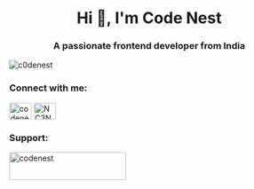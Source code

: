 <h1 align="center">Hi 👋, I'm Code Nest</h1>
<h3 align="center">A passionate frontend developer from India</h3>

<p align="left"> <img src="https://komarev.com/ghpvc/?username=c0denest&label=Profile%20views&color=0e75b6&style=flat" alt="c0denest" /> </p>

<h3 align="left">Connect with me:</h3>
<p align="left">
<a href="https://www.youtube.com/c/codenestt" target="blank"><img align="center" src="https://raw.githubusercontent.com/rahuldkjain/github-profile-readme-generator/master/src/images/icons/Social/youtube.svg" alt="codenestt" height="30" width="40" /></a>
<a href="https://discord.gg/NC3NxVWKxk" target="blank"><img align="center" src="https://raw.githubusercontent.com/rahuldkjain/github-profile-readme-generator/master/src/images/icons/Social/discord.svg" alt="NC3NxVWKxk" height="30" width="40" /></a>
</p>

<h3 align="left">Support:</h3>
<p><a href="https://www.buymeacoffee.com/codenest"> <img align="left" src="https://cdn.buymeacoffee.com/buttons/v2/default-yellow.png" height="50" width="210" alt="codenest" /></a></p><br><br>
